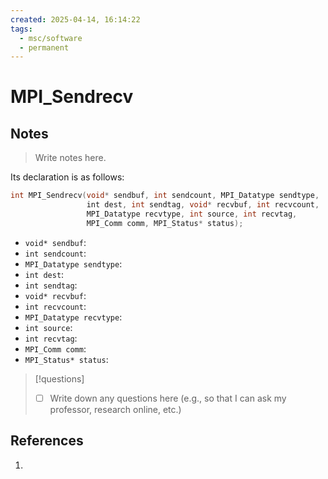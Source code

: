 ```yaml
---
created: 2025-04-14, 16:14:22
tags:
  - msc/software
  - permanent
---
```

# MPI_Sendrecv

## Notes

> Write notes here.

Its declaration is as follows:

```c
int MPI_Sendrecv(void* sendbuf, int sendcount, MPI_Datatype sendtype,
                 int dest, int sendtag, void* recvbuf, int recvcount,
                 MPI_Datatype recvtype, int source, int recvtag,
                 MPI_Comm comm, MPI_Status* status);
```

- `void* sendbuf`:
- `int sendcount`:
- `MPI_Datatype sendtype`:
- `int dest`:
- `int sendtag`:
- `void* recvbuf`:
- `int recvcount`:
- `MPI_Datatype recvtype`:
- `int source`:
- `int recvtag`:
- `MPI_Comm comm`:
- `MPI_Status* status`:

> [!questions]
> - [ ] Write down any questions here (e.g., so that I can ask my professor, research online, etc.)

## References

1. 
